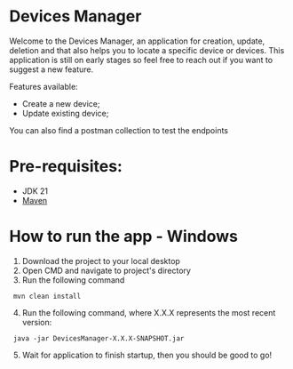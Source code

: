 # Devices Manager

Welcome to the Devices Manager, an application for creation, update, deletion and that also helps you to locate a
specific device or devices.
This application is still on early stages so feel free to reach out if you want to suggest a new feature.

Features available:
* Create a new device;
* Update existing device;

You can also find a postman collection to test the endpoints

# Pre-requisites:
* JDK 21
* [Maven](https://maven.apache.org/install.html)

# How to run the app - Windows
1. Download the project to your local desktop
2. Open CMD and navigate to project's directory
3. Run the following command 
```
 mvn clean install
```
4. Run the following command, where X.X.X represents the most recent version:
``` 
 java -jar DevicesManager-X.X.X-SNAPSHOT.jar
```
5. Wait for application to finish startup, then you should be good to go!